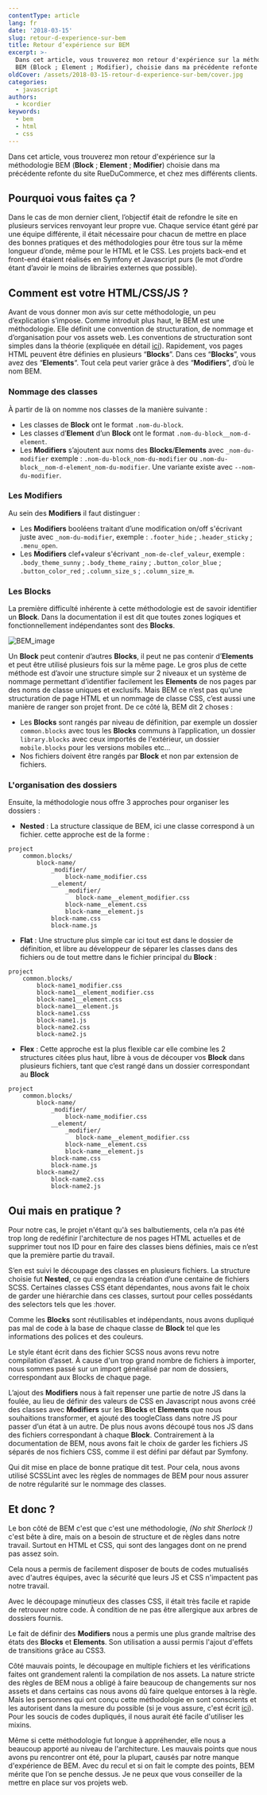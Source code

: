 ```yaml
---
contentType: article
lang: fr
date: '2018-03-15'
slug: retour-d-experience-sur-bem
title: Retour d’expérience sur BEM
excerpt: >-
  Dans cet article, vous trouverez mon retour d'expérience sur la méthodologie
  BEM (Block ; Element ; Modifier), choisie dans ma précédente refonte du...
oldCover: /assets/2018-03-15-retour-d-experience-sur-bem/cover.jpg
categories:
  - javascript
authors:
  - kcordier
keywords:
  - bem
  - html
  - css
---
```


Dans cet article, vous trouverez mon retour d'expérience sur la méthodologie BEM (**Block** ; **Element** ; **Modifier**) choisie dans ma précédente refonte du site RueDuCommerce, et chez mes différents clients.

## Pourquoi vous faites ça ?

Dans le cas de mon dernier client, l’objectif était de refondre le site en plusieurs services renvoyant leur propre vue. Chaque service étant géré par une équipe différente, il était nécessaire pour chacun de mettre en place des bonnes pratiques et des méthodologies pour être tous sur la même longueur d’onde, même pour le HTML et le CSS. Les projets back-end et front-end étaient réalisés en Symfony et Javascript purs (le mot d’ordre étant d’avoir le moins de librairies externes que possible).

## Comment est votre HTML/CSS/JS ?

Avant de vous donner mon avis sur cette méthodologie, un peu d’explication s’impose. Comme introduit plus haut, le BEM est une méthodologie. Elle définit une convention de structuration, de nommage et d’organisation pour vos assets web. Les conventions de structuration sont simples dans la théorie (expliquée en détail [ici](https://en.bem.info)). Rapidement, vos pages HTML peuvent être définies en plusieurs “**Blocks**”. Dans ces “**Blocks**”, vous avez des “**Elements**“. Tout cela peut varier grâce à des “**Modifiers**”, d’où le nom BEM.

### Nommage des classes

À partir de là on nomme nos classes de la manière suivante :

 - Les classes de **Block** ont le format `.nom-du-block`.
 - Les classes d’**Element** d’un **Block** ont le format `.nom-du-block__nom-d-element`.
 - Les **Modifiers** s’ajoutent aux noms des **Blocks**/**Elements** avec `_nom-du-modifier` exemple : `.nom-du-block_nom-du-modifier` ou `.nom-du-block__nom-d-element_nom-du-modifier`.
Une variante existe avec `--nom-du-modifier`.

### Les **Modifiers**

Au sein des **Modifiers** il faut distinguer :
 - Les **Modifiers** booléens traitant d’une modification on/off s'écrivant juste avec `_nom-du-modifier`, exemple : `.footer_hide` ; `.header_sticky` ; `.menu_open`.
- Les **Modifiers** clef+valeur s'écrivant `_nom-de-clef_valeur`, exemple : `.body_theme_sunny` ; `.body_theme_rainy` ; `.button_color_blue` ; `.button_color_red` ; `.column_size_s` ; `.column_size_m`.

### Les **Blocks**

La première difficulté inhérente à cette méthodologie est de savoir identifier un **Block**. Dans la documentation il est dit que toutes zones logiques et fonctionnellement indépendantes sont des **Blocks**.

![BEM_image]({BASE_URL}/imgs/articles/2018-03-15-retour-d-experience-sur-bem/bem_image.png)

Un **Block** peut contenir d’autres **Blocks**, il peut ne pas contenir d’**Elements** et peut être utilisé plusieurs fois sur la même page.
Le gros plus de cette méthode est d’avoir une structure simple sur 2 niveaux et un système de nommage permettant d’identifier facilement les **Elements** de nos pages par des noms de classe uniques et exclusifs.
Mais BEM ce n’est pas qu’une structuration de page HTML et un nommage de classe CSS, c’est aussi une manière de ranger son projet front.
De ce côté là, BEM dit 2 choses :
 - Les **Blocks** sont rangés par niveau de définition, par exemple un dossier `common.blocks` avec tous les **Blocks** communs à l’application, un dossier `library.blocks` avec ceux importés de l'extérieur, un dossier `mobile.blocks` pour les versions mobiles etc...
 - Nos fichiers doivent être rangés par **Block** et non par extension de fichiers.

### L'organisation des dossiers

Ensuite, la méthodologie nous offre 3 approches pour organiser les dossiers :
 - **Nested** : La structure classique de BEM, ici une classe correspond à un fichier. cette approche est de la forme :
```
project
    common.blocks/
        block-name/
            _modifier/
                block-name_modifier.css
            __element/
                _modifier/
                   block-name__element_modifier.css
                block-name__element.css
                block-name__element.js
            block-name.css
            block-name.js
```
 - **Flat** : Une structure plus simple car ici tout est dans le dossier de définition, et libre au développeur de séparer les classes dans des fichiers ou de tout mettre dans le fichier principal du **Block** :
```
project
    common.blocks/
        block-name1_modifier.css
        block-name1__element_modifier.css
        block-name1__element.css
        block-name1__element.js
        block-name1.css
        block-name1.js
        block-name2.css
        block-name2.js
```
 - **Flex** : Cette approche est la plus flexible car elle combine les 2 structures citées plus haut, libre à vous de découper vos **Block** dans plusieurs fichiers, tant que c’est rangé dans un dossier correspondant au **Block**
```
project
    common.blocks/
        block-name/
            _modifier/
                block-name_modifier.css
            __element/
                _modifier/
                   block-name__element_modifier.css
                block-name__element.css
                block-name__element.js
            block-name.css
            block-name.js
        block-name2/
            block-name2.css
            block-name2.js
```

## Oui mais en pratique ?

Pour notre cas, le projet n'étant qu'à ses balbutiements, cela n’a pas été trop long de redéfinir l'architecture de nos pages HTML actuelles et de supprimer tout nos ID pour en faire des classes biens définies, mais ce n’est que la première partie du travail.

S’en est suivi le découpage des classes en plusieurs fichiers. La structure choisie fut **Nested**, ce qui engendra la création d’une centaine de fichiers SCSS. Certaines classes CSS étant dépendantes, nous avons fait le choix de garder une hiérarchie dans ces classes, surtout pour celles possédants des selectors tels que les :hover.

Comme les **Blocks** sont réutilisables et indépendants, nous avons dupliqué pas mal de code à la base de chaque classe de **Block** tel que les informations des polices et des couleurs.

Le style étant écrit dans des fichier SCSS nous avons revu notre compilation d’asset. À cause d'un trop grand nombre de fichiers à importer, nous sommes passé sur un import généralisé par nom de dossiers, correspondant aux Blocks de chaque page.

L’ajout des **Modifiers** nous à fait repenser une partie de notre JS dans la foulée, au lieu de définir des valeurs de CSS en Javascript nous avons créé des classes avec **Modifiers** sur les **Blocks** et **Elements** que nous souhaitions transformer, et ajouté des toogleClass dans notre JS pour passer d’un état à un autre. De plus nous avons découpé tous nos JS dans des fichiers correspondant à chaque **Block**. Contrairement à la documentation de BEM, nous avons fait le choix de garder les fichiers JS séparés de nos fichiers CSS, comme il est défini par défaut par Symfony.

Qui dit mise en place de bonne pratique dit test. Pour cela, nous avons utilisé SCSSLint avec les règles de nommages de BEM pour nous assurer de notre régularité sur le nommage des classes.

## Et donc ?

Le bon côté de BEM c'est que c'est une méthodologie, *(No shit Sherlock !)* c'est bête à dire, mais on a besoin de structure et de règles dans notre travail. Surtout en HTML et CSS, qui sont des langages dont on ne prend pas assez soin.

Cela nous a permis de facilement disposer de bouts de codes mutualisés avec d'autres équipes, avec la sécurité que leurs JS et CSS n'impactent pas notre travail.

Avec le découpage minutieux des classes CSS, il était très facile et rapide de retrouver notre code. À condition de ne pas être allergique aux arbres de dossiers fournis.

Le fait de définir des **Modifiers** nous a permis une plus grande maîtrise des états des **Blocks** et **Elements**. Son utilisation a aussi permis l'ajout d'effets de transitions grâce au CSS3.

Côté mauvais points, le découpage en multiple fichiers et les vérifications faites ont grandement ralenti la compilation de nos assets. La nature stricte des règles de BEM nous a obligé à faire beaucoup de changements sur nos assets et dans certains cas nous avons dû faire quelque entorses à la règle. Mais les personnes qui ont conçu cette méthodologie en sont conscients et les autorisent dans la mesure du possible (si je vous assure, c'est écrit [ici](https://en.bem.info/methodology/css/#nested-selectors)). Pour les soucis de codes dupliqués, il nous aurait été facile d'utiliser les mixins.

Même si cette méthodologie fut longue à appréhender, elle nous a beaucoup apporté au niveau de l'architecture. Les mauvais points que nous avons pu rencontrer ont été, pour la plupart, causés par notre manque d'expérience de BEM. Avec du recul et si on fait le compte des points, BEM mérite que l’on se penche dessus. Je ne peux que vous conseiller de la mettre en place sur vos projets web.
